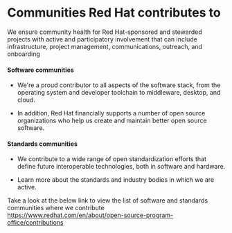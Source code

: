 <!-- #region -->
# Communities Red Hat contributes to 


We ensure community health for Red Hat-sponsored and stewarded projects with active and participatory involvement that can include infrastructure, project management, communications, outreach, and onboarding


#### Software communities


- We're a proud contributor to all aspects of the software stack, from the operating system and developer toolchain to middleware, desktop, and cloud. 


- In addition, Red Hat financially supports a number of open source organizations who help us create and maintain better open source software.


#### Standards communities


- We contribute to a wide range of open standardization efforts that define future interoperable technologies, both in software and hardware. 


- Learn more about the standards and industry bodies in which we are active.


Take a look at the below link to view the list of software and standards communities where we contribute <br>
https://www.redhat.com/en/about/open-source-program-office/contributions
<!-- #endregion -->
